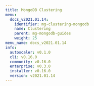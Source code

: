 ```yaml
---
title: MongoDB Clustering
menu:
  docs_v2021.01.14:
    identifier: mg-clustering-mongodb
    name: Clustering
    parent: mg-mongodb-guides
    weight: 25
menu_name: docs_v2021.01.14
info:
  autoscaler: v0.1.0
  cli: v0.16.0
  community: v0.16.0
  enterprise: v0.3.0
  installer: v0.16.0
  version: v2021.01.14
---
```


